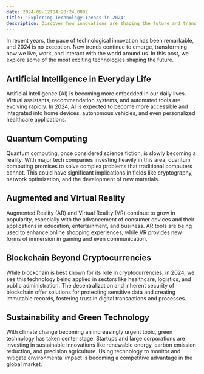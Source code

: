 ```yaml
---
date: 2024-09-12T04:20:24.000Z
title: 'Exploring Technology Trends in 2024'
description: Discover how innovations are shaping the future and transforming our daily lives.
---
```


In recent years, the pace of technological innovation has been remarkable, and 2024 is no exception. New trends continue to emerge, transforming how we live, work, and interact with the world around us. In this post, we explore some of the most exciting technologies shaping the future.

## Artificial Intelligence in Everyday Life

Artificial Intelligence (AI) is becoming more embedded in our daily lives. Virtual assistants, recommendation systems, and automated tools are evolving rapidly. In 2024, AI is expected to become more accessible and integrated into home devices, autonomous vehicles, and even personalized healthcare applications.

## Quantum Computing

Quantum computing, once considered science fiction, is slowly becoming a reality. With major tech companies investing heavily in this area, quantum computing promises to solve complex problems that traditional computers cannot. This could have significant implications in fields like cryptography, network optimization, and the development of new materials.

## Augmented and Virtual Reality

Augmented Reality (AR) and Virtual Reality (VR) continue to grow in popularity, especially with the advancement of consumer devices and their applications in education, entertainment, and business. AR tools are being used to enhance online shopping experiences, while VR provides new forms of immersion in gaming and even communication.

## Blockchain Beyond Cryptocurrencies

While blockchain is best known for its role in cryptocurrencies, in 2024, we see this technology being applied in sectors like healthcare, logistics, and public administration. The decentralization and inherent security of blockchain offer solutions for protecting sensitive data and creating immutable records, fostering trust in digital transactions and processes.

## Sustainability and Green Technology

With climate change becoming an increasingly urgent topic, green technology has taken center stage. Startups and large corporations are investing in sustainable innovations like renewable energy, carbon emission reduction, and precision agriculture. Using technology to monitor and mitigate environmental impact is becoming a competitive advantage in the global market.
